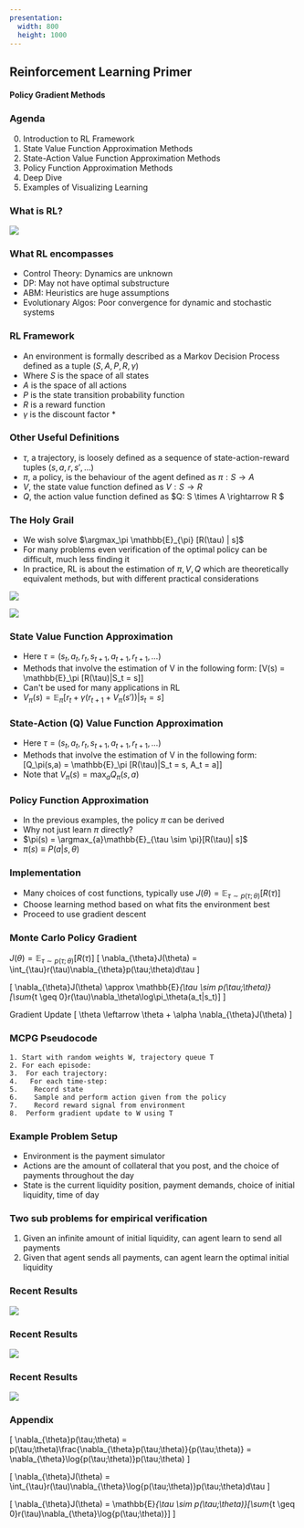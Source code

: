 ```yaml
---
presentation:
  width: 800
  height: 1000
---
```


<!-- slide -->
## Reinforcement Learning Primer
#### Policy Gradient Methods

<!-- slide -->

### Agenda

0. Introduction to RL Framework
1. State Value Function Approximation Methods
2. State-Action Value Function Approximation Methods
3. Policy Function Approximation Methods
4. Deep Dive
5. Examples of Visualizing Learning

<!-- slide -->

### What is RL?

![](rl_diagram.png)

<!-- slide -->

### What RL encompasses

- Control Theory: Dynamics are unknown
- DP: May not have optimal substructure
- ABM: Heuristics are huge assumptions
- Evolutionary Algos: Poor convergence for dynamic and stochastic systems

<!-- slide -->

### RL Framework

- An environment is formally described as a Markov Decision Process defined as a tuple $(S, A, P, R, \gamma)$
- Where $S$ is the space of all states
- $A$ is the space of all actions
- $P$ is the state transition probability function
- $R$ is a reward function
- $\gamma$ is the discount factor *

<!-- slide -->

### Other Useful Definitions
- $\tau$, a trajectory, is loosely defined as a sequence of state-action-reward tuples $(s, a, r, s', ...)$
- $\pi$, a policy, is the behaviour of the agent defined as $\pi : S \rightarrow A$
- $V$, the state value function defined as $V: S \rightarrow R$
- $Q$, the action value function defined as $Q: S \times A \rightarrow R $

<!-- slide -->
### The Holy Grail
- We wish solve $\argmax_\pi \mathbb{E}_{\pi} [R(\tau) | s]$
- For many problems even verification of the optimal policy can be difficult, much less finding it
- In practice, RL is about the estimation of $\pi, V, Q$ which are theoretically equivalent methods, but with different practical considerations

<!-- slide -->
![](unifiedview.png)

<!-- slide -->
![](unifiedviewMethods.png)
<!-- slide -->
### State Value Function Approximation

- Here $\tau = (s_t, a_t, r_t, s_{t+1}, a_{t+1}, r_{t+1}, ...)$
- Methods that involve the estimation of V in the following form:
\[V(s) = \mathbb{E}_\pi [R(\tau)|S_t = s]\]
- Can't be used for many applications in RL
- $V_\pi(s) = \mathbb{E}_\pi [r_t + \gamma (r_{t+1} + V_\pi(s'))|s_t = s]$

<!-- slide -->
### State-Action (Q) Value Function Approximation

- Here $\tau = (s_t, a_t, r_t, s_{t+1}, a_{t+1}, r_{t+1}, ...)$
- Methods that involve the estimation of V in the following form:
\[Q_\pi(s,a) = \mathbb{E}_\pi [R(\tau)|S_t = s, A_t = a]\]
- Note that $V_\pi(s) = \max_{a}Q_\pi(s,a)$

<!-- slide -->
### Policy Function Approximation
- In the previous examples, the policy $\pi$ can be derived
- Why not just learn $\pi$ directly?
- $\pi(s) = \argmax_{a}\mathbb{E}_{\tau \sim \pi}[R(\tau)| s]$
- $\pi(s) \equiv P(a | s, \theta)$

<!-- slide -->
### Implementation
- Many choices of cost functions, typically use $J(\theta) = \mathbb{E}_{\tau \sim p(\tau;\theta)}[R(\tau)]$
- Choose learning method based on what fits the environment best
- Proceed to use gradient descent


<!-- slide -->
### Monte Carlo Policy Gradient
$J(\theta) = \mathbb{E}_{\tau \sim p(\tau;\theta)}[R(\tau)]$
\[
\nabla_{\theta}J(\theta) = \int_{\tau}r(\tau)\nabla_{\theta}p(\tau;\theta)d\tau
\]

\[
\nabla_{\theta}J(\theta) \approx \mathbb{E}_{\tau \sim p(\tau;\theta)} [\sum_{t \geq 0}r(\tau)\nabla_\theta\log\pi_\theta(a_t|s_t)]
\]

Gradient Update
\[
\theta \leftarrow \theta + \alpha \nabla_{\theta}J(\theta)
\]

<!-- slide -->
### MCPG Pseudocode
```
1. Start with random weights W, trajectory queue T
2. For each episode:
3.  For each trajectory:
4.   For each time-step:
5.    Record state
6.    Sample and perform action given from the policy
7.    Record reward signal from environment
8.  Perform gradient update to W using T
```

<!-- slide -->
### Example Problem Setup

- Environment is the payment simulator
- Actions are the amount of collateral that you post, and the choice of payments throughout the day
- State is the current liquidity position, payment demands, choice of initial liquidity, time of day

<!-- slide -->
### Two sub problems for empirical verification

1. Given an infinite amount of initial liquidity, can agent learn to send all payments
2. Given that agent sends all payments, can agent learn the optimal initial liquidity
<!-- slide -->
### Recent Results
![](behaviour_plots.png)

<!-- slide -->
### Recent Results
![](agents_l0.png)

<!-- slide -->
### Recent Results
![](learned_distribution.png)

<!-- slide -->
### Appendix

\[
\nabla_{\theta}p(\tau;\theta) = p(\tau;\theta)\frac{\nabla_{\theta}p(\tau;\theta)}{p(\tau;\theta)} = \nabla_{\theta}\log{p(\tau;\theta)}p(\tau;\theta)
\]

\[
\nabla_{\theta}J(\theta) = \int_{\tau}r(\tau)\nabla_{\theta}\log{p(\tau;\theta)}p(\tau;\theta)d\tau
\]

\[
\nabla_{\theta}J(\theta) =
\mathbb{E}_{\tau \sim p(\tau;\theta)}[\sum_{t \geq 0}r(\tau)\nabla_{\theta}\log{p(\tau;\theta)}]
\]
